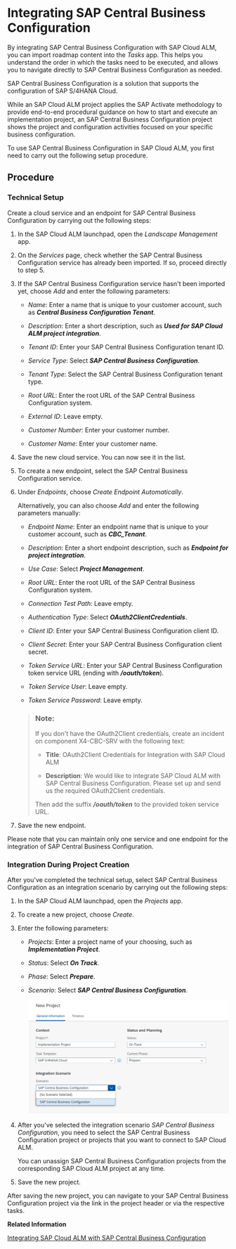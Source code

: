 <!-- loioe21f91558ab145378c0c6de77516cec6 -->

# Integrating SAP Central Business Configuration

By integrating SAP Central Business Configuration with SAP Cloud ALM, you can import roadmap content into the *Tasks* app. This helps you understand the order in which the tasks need to be executed, and allows you to navigate directly to SAP Central Business Configuration as needed.

SAP Central Business Configuration is a solution that supports the configuration of SAP S/4HANA Cloud.

While an SAP Cloud ALM project applies the SAP Activate methodology to provide end-to-end procedural guidance on how to start and execute an implementation project, an SAP Central Business Configuration project shows the project and configuration activities focused on your specific business configuration.

To use SAP Central Business Configuration in SAP Cloud ALM, you first need to carry out the following setup procedure.



<a name="loioe21f91558ab145378c0c6de77516cec6__section_qyd_jx4_nnb"/>

## Procedure



### Technical Setup

Create a cloud service and an endpoint for SAP Central Business Configuration by carrying out the following steps:

1.  In the SAP Cloud ALM launchpad, open the *Landscape Management* app.

2.  On the *Services* page, check whether the SAP Central Business Configuration service has already been imported. If so, proceed directly to step 5.

3.  If the SAP Central Business Configuration service hasn't been imported yet, choose *Add* and enter the following parameters:

    -   *Name*: Enter a name that is unique to your customer account, such as ***Central Business Configuration Tenant***.

    -   *Description*: Enter a short description, such as ***Used for SAP Cloud ALM project integration***.

    -   *Tenant ID*: Enter your SAP Central Business Configuration tenant ID.

    -   *Service Type*: Select ***SAP Central Business Configuration***.

    -   *Tenant Type*: Select the SAP Central Business Configuration tenant type.

    -   *Root URL*: Enter the root URL of the SAP Central Business Configuration system.

    -   *External ID*: Leave empty.

    -   *Customer Number*: Enter your customer number.

    -   *Customer Name*: Enter your customer name.


4.  Save the new cloud service. You can now see it in the list.

5.  To create a new endpoint, select the SAP Central Business Configuration service.

6.  Under *Endpoints*, choose *Create Endpoint Automatically*.

    Alternatively, you can also choose *Add* and enter the following parameters manually:

    -   *Endpoint Name*: Enter an endpoint name that is unique to your customer account, such as ***CBC\_Tenant***.

    -   *Description*: Enter a short endpoint description, such as ***Endpoint for project integration***.

    -   *Use Case*: Select ***Project Management***.

    -   *Root URL*: Enter the root URL of the SAP Central Business Configuration system.

    -   *Connection Test Path*: Leave empty.

    -   *Authentication Type*: Select ***OAuth2ClientCredentials***.

    -   *Client ID*: Enter your SAP Central Business Configuration client ID.

    -   *Client Secret*: Enter your SAP Central Business Configuration client secret.

    -   *Token Service URL*: Enter your SAP Central Business Configuration token service URL \(ending with ***/oauth/token***\).

    -   *Token Service User*: Leave empty.

    -   *Token Service Password*: Leave empty.


    > ### Note:  
    > If you don't have the OAuth2Client credentials, create an incident on component X4-CBC-SRV with the following text:
    > 
    > -   **Title**: OAuth2Client Credentials for Integration with SAP Cloud ALM
    > 
    > -   **Description**: We would like to integrate SAP Cloud ALM with SAP Central Business Configuration. Please set up and send us the required OAuth2Client credentials.
    > 
    > 
    > Then add the suffix ***/oauth/token*** to the provided token service URL.

7.  Save the new endpoint.


Please note that you can maintain only one service and one endpoint for the integration of SAP Central Business Configuration.



### Integration During Project Creation

After you've completed the technical setup, select SAP Central Business Configuration as an integration scenario by carrying out the following steps:

1.  In the SAP Cloud ALM launchpad, open the *Projects* app.

2.  To create a new project, choose *Create*.

3.  Enter the following parameters:

    -   *Projects*: Enter a project name of your choosing, such as ***Implementation Project***.

    -   *Status*: Select ***On Track***.

    -   *Phase*: Select ***Prepare***.

    -   *Scenario*: Select ***SAP Central Business Configuration***.

         ![](images/CBC_Project-Creation_4b7a778.png) 


4.  After you've selected the integration scenario *SAP Central Business Configuration*, you need to select the SAP Central Business Configuration project or projects that you want to connect to SAP Cloud ALM.

    You can unassign SAP Central Business Configuration projects from the corresponding SAP Cloud ALM project at any time.

5.  Save the new project.


After saving the new project, you can navigate to your SAP Central Business Configuration project via the link in the project header or via the respective tasks.

**Related Information**  


[Integrating SAP Cloud ALM with SAP Central Business Configuration](https://blogs.sap.com/2021/01/29/integrating-sap-cloud-alm-with-sap-central-business-configuration/)

